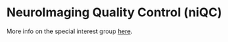 
# NeuroImaging Quality Control (niQC)

More info on the special interest group [here](https://www.incf.org/activities/standards-and-best-practices/incf-special-interest-groups/incf-sig-on-neuroimaging).
